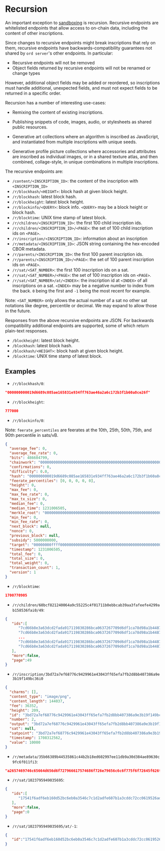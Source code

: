 Recursion
=========

An important exception to [sandboxing](../inscriptions.md#sandboxing) is
recursion. Recursive endpoints are whitelisted endpoints that allow access to
on-chain data, including the content of other inscriptions.

Since changes to recursive endpoints might break inscriptions that rely on
them, recursive endpoints have backwards-compatibility guarantees not shared by
`ord server`'s other endpoints. In particular:

- Recursive endpoints will not be removed
- Object fields returned by recursive endpoints will not be renamed or change types

However, additional object fields may be added or reordered, so inscriptions
must handle additional, unexpected fields, and must not expect fields to be
returned in a specific order.

Recursion has a number of interesting use-cases:

- Remixing the content of existing inscriptions.

- Publishing snippets of code, images, audio, or stylesheets as shared public
  resources.

- Generative art collections where an algorithm is inscribed as JavaScript,
  and instantiated from multiple inscriptions with unique seeds.

- Generative profile picture collections where accessories and attributes are
  inscribed as individual images, or in a shared texture atlas, and then
  combined, collage-style, in unique combinations in multiple inscriptions.

The recursive endpoints are:

- `/content/<INSCRIPTION_ID>`:  the content of the inscription with `<INSCRIPTION_ID>`
- `/r/blockhash/<HEIGHT>`: block hash at given block height.
- `/r/blockhash`: latest block hash.
- `/r/blockheight`: latest block height.
- `/r/blockinfo/<QUERY>`: block info. `<QUERY>` may be a block height or block hash.
- `/r/blocktime`: UNIX time stamp of latest block.
- `/r/children/<INSCRIPTION_ID>`: the first 100 child inscription ids.
- `/r/children/<INSCRIPTION_ID>/<PAGE>`: the set of 100 child inscription ids on `<PAGE>`.
- `/r/inscription/<INSCRIPTION_ID>`: information about an inscription
- `/r/metadata/<INSCRIPTION_ID>`: JSON string containing the hex-encoded CBOR metadata.
- `/r/parents/<INSCRIPTION_ID>`: the first 100 parent inscription ids.
- `/r/parents/<INSCRIPTION_ID>/<PAGE>`: the set of 100 parent inscription ids on `<PAGE>`.
- `/r/sat/<SAT_NUMBER>`: the first 100 inscription ids on a sat.
- `/r/sat/<SAT_NUMBER>/<PAGE>`: the set of 100 inscription ids on `<PAGE>`.
- `/r/sat/<SAT_NUMBER>/at/<INDEX>`: the inscription id at `<INDEX>` of all inscriptions on a sat. `<INDEX>` may be a negative number to index from the back. `0` being the first and `-1` being the most recent for example.

Note: `<SAT_NUMBER>` only allows the actual number of a sat no other sat
notations like degree, percentile or decimal. We may expand to allow those in
the future.

Responses from the above recursive endpoints are JSON. For backwards
compatibility additional endpoints are supported, some of which return
plain-text responses.

- `/blockheight`: latest block height.
- `/blockhash`: latest block hash.
- `/blockhash/<HEIGHT>`: block hash at given block height.
- `/blocktime`: UNIX time stamp of latest block.

Examples
--------

- `/r/blockhash/0`:

```json
"000000000019d6689c085ae165831e934ff763ae46a2a6c172b3f1b60a8ce26f"
```

- `/r/blockheight`:

```json
777000
```

- `/r/blockinfo/0`:

Note: `feerate_percentiles` are feerates at the 10th, 25th, 50th, 75th, and 90th
percentile in sats/vB.

```json
{
  "average_fee": 0,
  "average_fee_rate": 0,
  "bits": 486604799,
  "chainwork": "0000000000000000000000000000000000000000000000000000000100010001",
  "confirmations": 0,
  "difficulty": 0.0,
  "hash": "000000000019d6689c085ae165831e934ff763ae46a2a6c172b3f1b60a8ce26f",
  "feerate_percentiles": [0, 0, 0, 0, 0],
  "height": 0,
  "max_fee": 0,
  "max_fee_rate": 0,
  "max_tx_size": 0,
  "median_fee": 0,
  "median_time": 1231006505,
  "merkle_root": "0000000000000000000000000000000000000000000000000000000000000000",
  "min_fee": 0,
  "min_fee_rate": 0,
  "next_block": null,
  "nonce": 0,
  "previous_block": null,
  "subsidy": 5000000000,
  "target": "00000000ffff0000000000000000000000000000000000000000000000000000",
  "timestamp": 1231006505,
  "total_fee": 0,
  "total_size": 0,
  "total_weight": 0,
  "transaction_count": 1,
  "version": 1
}
```

- `/r/blocktime`:

```json
1700770905
```

- `/r/children/60bcf821240064a9c55225c4f01711b0ebbcab39aa3fafeefe4299ab158536fai0/49`:

```json
{
   "ids":[
      "7cd66b8e3a63dcd2fada917119830286bca0637267709d6df1ca78d98a1b4487i4900",
      "7cd66b8e3a63dcd2fada917119830286bca0637267709d6df1ca78d98a1b4487i4901",
      ...
      "7cd66b8e3a63dcd2fada917119830286bca0637267709d6df1ca78d98a1b4487i4935",
      "7cd66b8e3a63dcd2fada917119830286bca0637267709d6df1ca78d98a1b4487i4936"
   ],
   "more":false,
   "page":49
}
```

- `/r/inscription/3bd72a7ef68776c9429961e43043ff65efa7fb2d8bb407386a9e3b19f149bc36i0`

```json
{
  "charms": [],
  "content_type": "image/png",
  "content_length": 144037,
  "fee": 36352,
  "height": 209,
  "id": "3bd72a7ef68776c9429961e43043ff65efa7fb2d8bb407386a9e3b19f149bc36i0",
  "number": 2,
  "output": "3bd72a7ef68776c9429961e43043ff65efa7fb2d8bb407386a9e3b19f149bc36:0",
  "sat": null,
  "satpoint": "3bd72a7ef68776c9429961e43043ff65efa7fb2d8bb407386a9e3b19f149bc36:0:0",
  "timestamp": 1708312562,
  "value": 10000
}
```

- `/r/metadata/35b66389b44535861c44b2b18ed602997ee11db9a30d384ae89630c9fc6f011fi3`:

```json
"a2657469746c65664d656d6f727966617574686f726e79656c6c6f775f6f72645f626f74"
```

- `/r/sat/1023795949035695`:

```json
{
   "ids":[
      "17541f6adf6eb160d52bc6eb0a3546c7c1d2adfe607b1a3cddc72cc0619526adi0"
   ],
   "more":false,
   "page":0
}
```

- `/r/sat/1023795949035695/at/-1`:

```json
{
   "id":"17541f6adf6eb160d52bc6eb0a3546c7c1d2adfe607b1a3cddc72cc0619526adi0"
}
```
